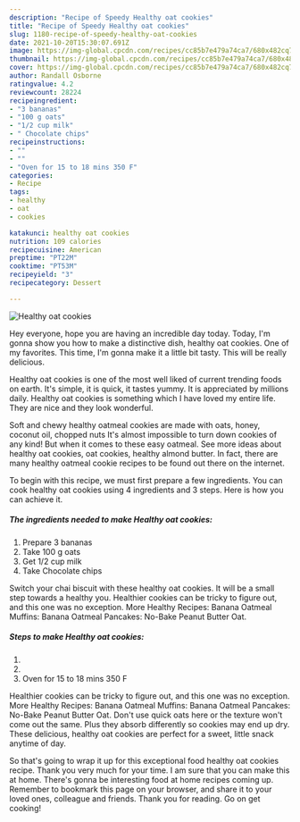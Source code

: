 ```yaml
---
description: "Recipe of Speedy Healthy oat cookies"
title: "Recipe of Speedy Healthy oat cookies"
slug: 1180-recipe-of-speedy-healthy-oat-cookies
date: 2021-10-20T15:30:07.691Z
image: https://img-global.cpcdn.com/recipes/cc85b7e479a74ca7/680x482cq70/healthy-oat-cookies-recipe-main-photo.jpg
thumbnail: https://img-global.cpcdn.com/recipes/cc85b7e479a74ca7/680x482cq70/healthy-oat-cookies-recipe-main-photo.jpg
cover: https://img-global.cpcdn.com/recipes/cc85b7e479a74ca7/680x482cq70/healthy-oat-cookies-recipe-main-photo.jpg
author: Randall Osborne
ratingvalue: 4.2
reviewcount: 28224
recipeingredient:
- "3 bananas"
- "100 g oats"
- "1/2 cup milk"
- " Chocolate chips"
recipeinstructions:
- ""
- ""
- "Oven for 15 to 18 mins 350 F"
categories:
- Recipe
tags:
- healthy
- oat
- cookies

katakunci: healthy oat cookies 
nutrition: 109 calories
recipecuisine: American
preptime: "PT22M"
cooktime: "PT53M"
recipeyield: "3"
recipecategory: Dessert

---
```



![Healthy oat cookies](https://img-global.cpcdn.com/recipes/cc85b7e479a74ca7/680x482cq70/healthy-oat-cookies-recipe-main-photo.jpg)

Hey everyone, hope you are having an incredible day today. Today, I'm gonna show you how to make a distinctive dish, healthy oat cookies. One of my favorites. This time, I'm gonna make it a little bit tasty. This will be really delicious.

Healthy oat cookies is one of the most well liked of current trending foods on earth. It's simple, it is quick, it tastes yummy. It is appreciated by millions daily. Healthy oat cookies is something which I have loved my entire life. They are nice and they look wonderful.

Soft and chewy healthy oatmeal cookies are made with oats, honey, coconut oil, chopped nuts It&#39;s almost impossible to turn down cookies of any kind! But when it comes to these easy oatmeal. See more ideas about healthy oat cookies, oat cookies, healthy almond butter. In fact, there are many healthy oatmeal cookie recipes to be found out there on the internet.


To begin with this recipe, we must first prepare a few ingredients. You can cook healthy oat cookies using 4 ingredients and 3 steps. Here is how you can achieve it.

<!--inarticleads1-->

##### The ingredients needed to make Healthy oat cookies:

1. Prepare 3 bananas
1. Take 100 g oats
1. Get 1/2 cup milk
1. Take  Chocolate chips


Switch your chai biscuit with these healthy oat cookies. It will be a small step towards a healthy you. Healthier cookies can be tricky to figure out, and this one was no exception. More Healthy Recipes: Banana Oatmeal Muffins: Banana Oatmeal Pancakes: No-Bake Peanut Butter Oat. 

<!--inarticleads2-->

##### Steps to make Healthy oat cookies:

1. 
1. 
1. Oven for 15 to 18 mins 350 F


Healthier cookies can be tricky to figure out, and this one was no exception. More Healthy Recipes: Banana Oatmeal Muffins: Banana Oatmeal Pancakes: No-Bake Peanut Butter Oat. Don&#39;t use quick oats here or the texture won&#39;t come out the same. Plus they absorb differently so cookies may end up dry. These delicious, healthy oat cookies are perfect for a sweet, little snack anytime of day. 

So that's going to wrap it up for this exceptional food healthy oat cookies recipe. Thank you very much for your time. I am sure that you can make this at home. There's gonna be interesting food at home recipes coming up. Remember to bookmark this page on your browser, and share it to your loved ones, colleague and friends. Thank you for reading. Go on get cooking!
